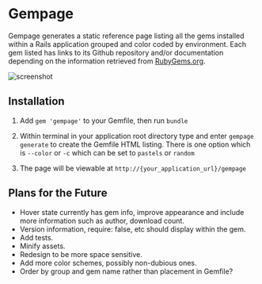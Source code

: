 # Gempage

Gempage generates a static reference page listing all the gems installed within a Rails application grouped
and color coded by environment. Each gem listed has links to its Github repository and/or documentation depending
on the information retrieved from [RubyGems.org](https://rubygems.org/).

![screenshot](https://cloud.githubusercontent.com/assets/3504335/7000902/1ddf93ec-dbe3-11e4-8e2e-ef19e6d59cb9.png)

## Installation

1. Add `gem 'gempage'` to your Gemfile, then run `bundle`

2. Within terminal in your application root directory type and enter `gempage generate` to create the Gemfile HTML listing.
There is one option which is `--color` or `-c` which can be set to `pastels` or `random`

3. The page will be viewable at `http://{your_application_url}/gempage`

## Plans for the Future

* Hover state currently has gem info, improve appearance and include more information such as author, download count.
* Version information, require: false, etc should display within the gem.
* Add tests.
* Minify assets.
* Redesign to be more space sensitive.
* Add more color schemes, possibly non-dubious ones.
* Order by group and gem name rather than placement in Gemfile?

